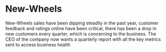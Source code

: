 # New-Wheels
New-Wheels sales have been dipping steadily in the past year, customer feedback and ratings online have been critical, there has been a drop in new customers every quarter, which is concerning to the business. The CEO of the company now wants a quarterly report with all the key metrics sent to access business health
